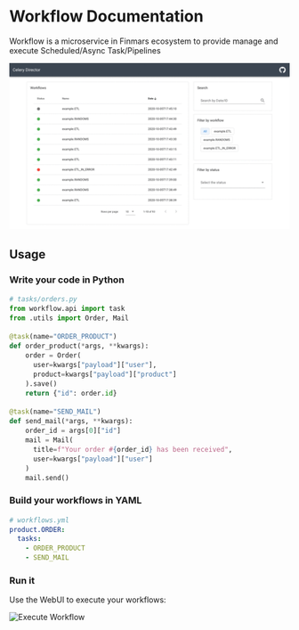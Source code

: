 # Workflow Documentation

Workflow is a microservice in Finmars ecosystem to provide manage and execute Scheduled/Async Task/Pipelines

![Workflow](img/director.gif)


## Usage

### Write your code in Python

```python
# tasks/orders.py
from workflow.api import task
from .utils import Order, Mail

@task(name="ORDER_PRODUCT")
def order_product(*args, **kwargs):
    order = Order(
      user=kwargs["payload"]["user"],
      product=kwargs["payload"]["product"]
    ).save()
    return {"id": order.id}

@task(name="SEND_MAIL")
def send_mail(*args, **kwargs):
    order_id = args[0]["id"]
    mail = Mail(
      title=f"Your order #{order_id} has been received",
      user=kwargs["payload"]["user"]
    )
    mail.send()
```

### Build your workflows in YAML

```yaml
# workflows.yml
product.ORDER:
  tasks:
    - ORDER_PRODUCT
    - SEND_MAIL
```

### Run it


Use the WebUI to execute your workflows:

![Execute Workflow](../img/execute_workflow.png)
